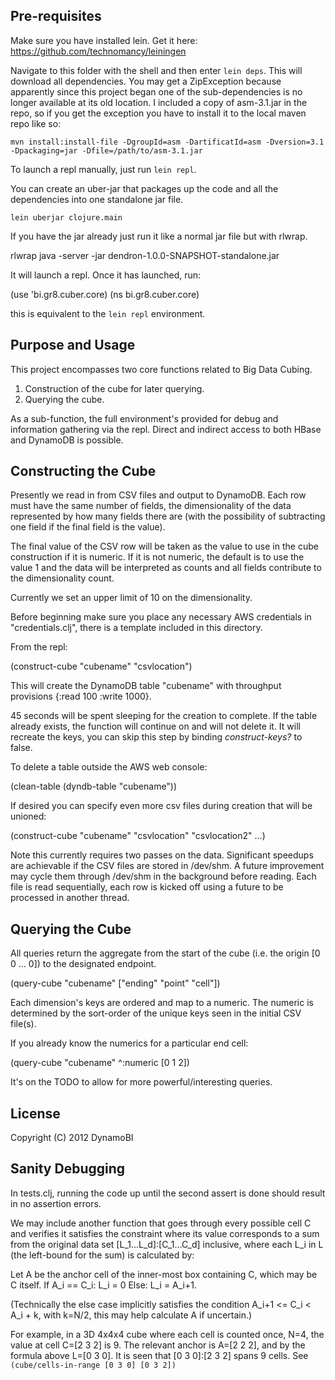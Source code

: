 ## Pre-requisites

Make sure you have installed lein. Get it here: https://github.com/technomancy/leiningen

Navigate to this folder with the shell and then enter `lein deps`. This will
download all dependencies. You may get a ZipException because apparently since
this project began one of the sub-dependencies is no longer available at its
old location. I included a copy of asm-3.1.jar in the repo, so if you get
the exception you have to install it to the local maven repo like so:

`mvn install:install-file -DgroupId=asm -DartificatId=asm -Dversion=3.1 -Dpackaging=jar -Dfile=/path/to/asm-3.1.jar`

To launch a repl manually, just run `lein repl`.

You can create an uber-jar that packages up the code and all the dependencies into one standalone
jar file.

`lein uberjar clojure.main`

If you have the jar already just run it like a normal jar file but with rlwrap.

rlwrap java -server -jar dendron-1.0.0-SNAPSHOT-standalone.jar

It will launch a repl. Once it has launched, run:

(use 'bi.gr8.cuber.core)
(ns bi.gr8.cuber.core)

this is equivalent to the `lein repl` environment.

## Purpose and Usage

This project encompasses two core functions related to Big Data Cubing.

1. Construction of the cube for later querying.
2. Querying the cube.

As a sub-function, the full environment's provided for debug and information gathering via the repl. Direct and indirect access to both HBase and DynamoDB is possible.

## Constructing the Cube

Presently we read in from CSV files and output to DynamoDB. Each row
must have the same number of fields, the dimensionality of the data represented
by how many fields there are (with the possibility of subtracting one field if the
final field is the value).

The final value of the CSV row will
be taken as the value to use in the cube construction if it is numeric.
If it is not numeric, the default is to use the value 1
and the data will be interpreted as counts and all fields contribute
to the dimensionality count.

Currently we set an upper limit of 10 on the dimensionality.

Before beginning make sure you place any necessary AWS credentials in "credentials.clj", there is a template included in this directory.

From the repl:

(construct-cube "cubename" "csvlocation")

This will create the DynamoDB table "cubename" with throughput provisions
{:read 100 :write 1000}.

45 seconds will be spent sleeping for the creation to complete.
If the table already exists, the function will continue on
and will not delete it. It will recreate the keys, you can skip this step
by binding *construct-keys?* to false.

To delete a table outside the AWS web console:

(clean-table (dyndb-table "cubename"))

If desired you can specify even more csv files during creation that will be unioned:

(construct-cube "cubename" "csvlocation" "csvlocation2" ...)

Note this currently requires two passes on the data. Significant speedups are
achievable if the CSV files are stored in /dev/shm. A future improvement
may cycle them through /dev/shm in the background before reading.
Each file is read sequentially, each row is kicked off using a future
to be processed in another thread.

## Querying the Cube

All queries return the aggregate from the start of the cube (i.e. the origin
[0 0 ... 0]) to the designated endpoint.

(query-cube "cubename" ["ending" "point" "cell"])

Each dimension's keys are ordered and map to a numeric. The numeric is determined by the sort-order of the unique keys seen in the initial CSV file(s).

If you already know the numerics for a particular end cell:

(query-cube "cubename" ^:numeric [0 1 2])

It's on the TODO to allow for more powerful/interesting queries.

## License

Copyright (C) 2012 DynamoBI

## Sanity Debugging

In tests.clj, running the code up until the second assert is done should
result in no assertion errors.

We may include another function that goes through every possible cell C
and verifies it satisfies the constraint where its value corresponds to
a sum from the original data set [L_1...L_d]:[C_1...C_d] inclusive, where
each L_i in L (the left-bound for the sum) is calculated by:

Let A be the anchor cell of the inner-most box containing C, which may be C
itself.
If A_i == C_i:
  L_i = 0
Else:
  L_i = A_i+1.

(Technically the else case implicitly satisfies the condition
A_i+1 <= C_i < A_i + k, with k=N/2, this may help calculate A if uncertain.)

For example, in a 3D 4x4x4 cube where each cell is counted once, N=4,
the value at cell C=[2 3 2] is 9.
The relevant anchor is A=[2 2 2], and by the formula above L=[0 3 0].
It is seen that [0 3 0]:[2 3 2] spans 9 cells. See
`(cube/cells-in-range [0 3 0] [0 3 2])`
